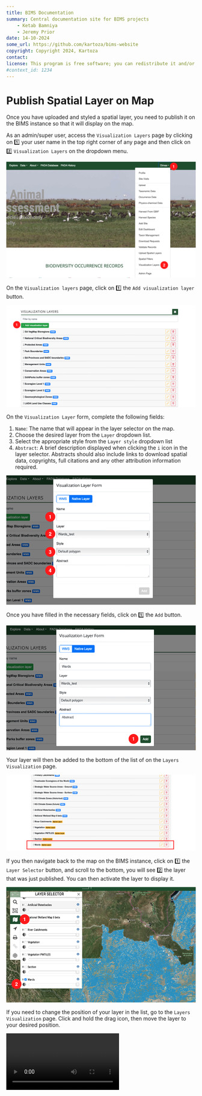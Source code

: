 ```yaml
---
title: BIMS Documentation
summary: Central documentation site for BIMS projects
    - Ketab Bamniya
    - Jeremy Prior
date: 14-10-2024
some_url: https://github.com/kartoza/bims-website
copyright: Copyright 2024, Kartoza
contact:
license: This program is free software; you can redistribute it and/or modify it under the terms of the GNU Affero General Public License as published by the Free Software Foundation; either version 3 of the License, or (at your option) any later version.
#context_id: 1234
---
```


# Publish Spatial Layer on Map

Once you have uploaded and styled a spatial layer, you need to publish it on the BIMS instance so that it will display on the map.

As an admin/super user, access the `Visualization Layers` page by clicking on 1️⃣ your user name in the top right corner of any page and then click on 2️⃣ `Visualization Layers` on the dropdown menu.

![Publish Spatial Layer 1](./img/publish-spatial-layer-1.png)

On the `Visualization layers` page, click on 1️⃣ the `Add visualization layer` button.

![Publish Spatial Layer 2](./img/publish-spatial-layer-2.png)

On the `Visualization Layer` form, complete the following fields:

1. `Name`: The name that will appear in the layer selector on the map.
2. Choose the desired layer from the `Layer` dropdown list.
3. Select the appropriate style from the `Layer style` dropdown list
4. `Abstract`: A brief description displayed when clicking the `i` icon in the layer selector. Abstracts should also include links to download spatial data, copyrights, full citations and any other attribution information required.

![Publish Spatial Layer 3](./img/publish-spatial-layer-3.png)

Once you have filled in the necessary fields, click on 1️⃣ the `Add` button.

![Publish Spatial Layer 4](./img/publish-spatial-layer-4.png)

Your layer will then be added to the bottom of the list of on the `Layers Visualization` page.

![Publish Spatial Layer 5](./img/publish-spatial-layer-5.png)

If you then navigate back to the map on the BIMS instance, click on 1️⃣ the `Layer Selector` button, and scroll to the bottom, you will see 2️⃣ the layer that was just published. You can then activate the layer to display it.

![Publish Spatial Layer 6](./img/publish-spatial-layer-6.png)

If you need to change the position of your layer in the list, go to the `Layers Visualization` page. Click and hold the drag icon, then move the layer to your desired position.

![Publish Spatial Layer 7](./img/publish-spatial-layer-7.mov)
